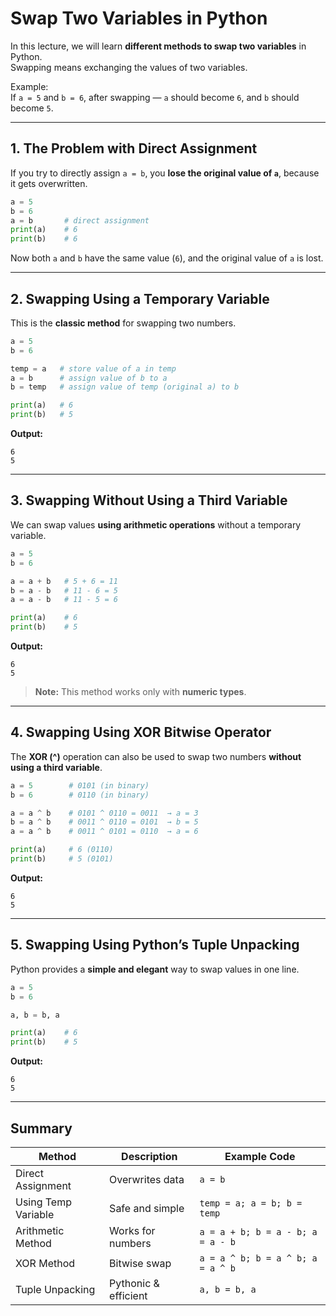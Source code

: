 # Swap Two Variables in Python

In this lecture, we will learn **different methods to swap two variables** in Python.  
Swapping means exchanging the values of two variables.

Example:  
If `a = 5` and `b = 6`, after swapping —  `a` should become `6`, and `b` should become `5`.


---


## 1. The Problem with Direct Assignment
If you try to directly assign `a = b`, you **lose the original value of `a`**, because it gets overwritten.

```python
a = 5
b = 6
a = b       # direct assignment
print(a)    # 6
print(b)    # 6
```

Now both `a` and `b` have the same value (`6`), and the original value of `a` is lost.


---


## 2. Swapping Using a Temporary Variable
This is the **classic method** for swapping two numbers.

```python
a = 5
b = 6

temp = a   # store value of a in temp
a = b      # assign value of b to a
b = temp   # assign value of temp (original a) to b

print(a)   # 6
print(b)   # 5
```

**Output:**
```
6
5
```


---


## 3. Swapping Without Using a Third Variable
We can swap values **using arithmetic operations** without a temporary variable.

```python
a = 5
b = 6

a = a + b   # 5 + 6 = 11
b = a - b   # 11 - 6 = 5
a = a - b   # 11 - 5 = 6

print(a)    # 6
print(b)    # 5
```

**Output:**
```
6
5
```

> **Note:** This method works only with **numeric types**.


---


## 4. Swapping Using XOR Bitwise Operator
The **XOR (^)** operation can also be used to swap two numbers **without using a third variable**.

```python
a = 5        # 0101 (in binary)
b = 6        # 0110 (in binary)

a = a ^ b    # 0101 ^ 0110 = 0011  → a = 3
b = a ^ b    # 0011 ^ 0110 = 0101  → b = 5
a = a ^ b    # 0011 ^ 0101 = 0110  → a = 6

print(a)     # 6 (0110)
print(b)     # 5 (0101)
```

**Output:**
```
6
5
```


---


## 5. Swapping Using Python’s Tuple Unpacking
Python provides a **simple and elegant** way to swap values in one line.

```python
a = 5
b = 6

a, b = b, a

print(a)    # 6
print(b)    # 5
```

**Output:**
```
6
5
```


---


## Summary

| Method | Description |  Example Code |
|---------|--------------|---------------|
| Direct Assignment | Overwrites data | `a = b` |
| Using Temp Variable | Safe and simple | `temp = a; a = b; b = temp` |
| Arithmetic Method | Works for numbers | `a = a + b; b = a - b; a = a - b` |
| XOR Method | Bitwise swap | `a = a ^ b; b = a ^ b; a = a ^ b` |
| Tuple Unpacking | Pythonic & efficient | `a, b = b, a` |
